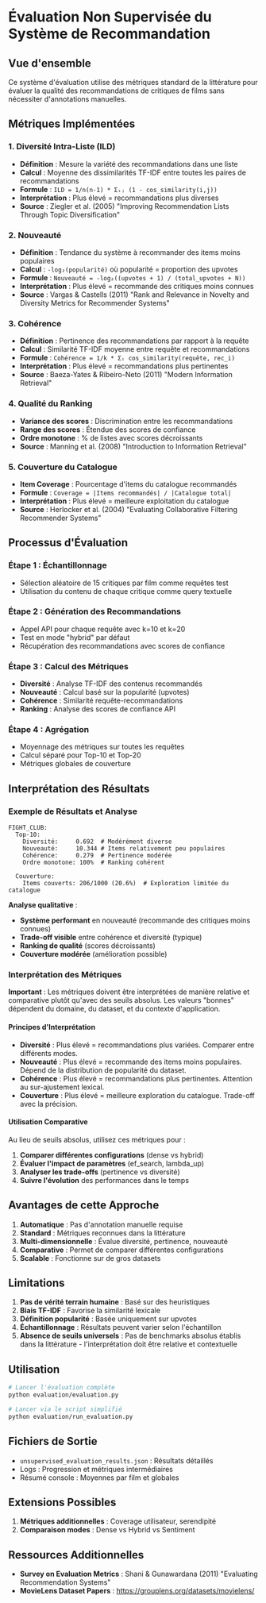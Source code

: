 # Évaluation Non Supervisée du Système de Recommandation

## Vue d'ensemble

Ce système d'évaluation utilise des métriques standard de la littérature pour évaluer la qualité des recommandations de critiques de films sans nécessiter d'annotations manuelles.

## Métriques Implémentées

### 1. Diversité Intra-Liste (ILD)
- **Définition** : Mesure la variété des recommandations dans une liste
- **Calcul** : Moyenne des dissimilarités TF-IDF entre toutes les paires de recommandations
- **Formule** : `ILD = 1/n(n-1) * Σᵢⱼ (1 - cos_similarity(i,j))`
- **Interprétation** : Plus élevé = recommandations plus diverses
- **Source** : Ziegler et al. (2005) "Improving Recommendation Lists Through Topic Diversification"

### 2. Nouveauté
- **Définition** : Tendance du système à recommander des items moins populaires
- **Calcul** : `-log₂(popularité)` où popularité = proportion des upvotes
- **Formule** : `Nouveauté = -log₂((upvotes + 1) / (total_upvotes + N))`
- **Interprétation** : Plus élevé = recommande des critiques moins connues
- **Source** : Vargas & Castells (2011) "Rank and Relevance in Novelty and Diversity Metrics for Recommender Systems"

### 3. Cohérence
- **Définition** : Pertinence des recommandations par rapport à la requête
- **Calcul** : Similarité TF-IDF moyenne entre requête et recommandations
- **Formule** : `Cohérence = 1/k * Σᵢ cos_similarity(requête, rec_i)`
- **Interprétation** : Plus élevé = recommandations plus pertinentes
- **Source** : Baeza-Yates & Ribeiro-Neto (2011) "Modern Information Retrieval"

### 4. Qualité du Ranking
- **Variance des scores** : Discrimination entre les recommandations
- **Range des scores** : Étendue des scores de confiance
- **Ordre monotone** : % de listes avec scores décroissants
- **Source** : Manning et al. (2008) "Introduction to Information Retrieval"

### 5. Couverture du Catalogue
- **Item Coverage** : Pourcentage d'items du catalogue recommandés
- **Formule** : `Coverage = |Items recommandés| / |Catalogue total|`
- **Interprétation** : Plus élevé = meilleure exploitation du catalogue
- **Source** : Herlocker et al. (2004) "Evaluating Collaborative Filtering Recommender Systems"

## Processus d'Évaluation

### Étape 1 : Échantillonnage
- Sélection aléatoire de 15 critiques par film comme requêtes test
- Utilisation du contenu de chaque critique comme query textuelle

### Étape 2 : Génération des Recommandations
- Appel API pour chaque requête avec k=10 et k=20
- Test en mode "hybrid" par défaut
- Récupération des recommandations avec scores de confiance

### Étape 3 : Calcul des Métriques
- **Diversité** : Analyse TF-IDF des contenus recommandés
- **Nouveauté** : Calcul basé sur la popularité (upvotes)
- **Cohérence** : Similarité requête-recommandations
- **Ranking** : Analyse des scores de confiance API

### Étape 4 : Agrégation
- Moyennage des métriques sur toutes les requêtes
- Calcul séparé pour Top-10 et Top-20
- Métriques globales de couverture

## Interprétation des Résultats

### Exemple de Résultats et Analyse
```
FIGHT_CLUB:
  Top-10:
    Diversité:     0.692  # Modérément diverse
    Nouveauté:     10.344 # Items relativement peu populaires
    Cohérence:     0.279  # Pertinence modérée  
    Ordre monotone: 100%  # Ranking cohérent
  
  Couverture:
    Items couverts: 206/1000 (20.6%)  # Exploration limitée du catalogue
```

**Analyse qualitative** :
- **Système performant** en nouveauté (recommande des critiques moins connues)
- **Trade-off visible** entre cohérence et diversité (typique)  
- **Ranking de qualité** (scores décroissants)
- **Couverture modérée** (amélioration possible)

### Interprétation des Métriques

**Important** : Les métriques doivent être interprétées de manière relative et comparative plutôt qu'avec des seuils absolus. Les valeurs "bonnes" dépendent du domaine, du dataset, et du contexte d'application.

#### Principes d'Interprétation
- **Diversité** : Plus élevé = recommandations plus variées. Comparer entre différents modes.
- **Nouveauté** : Plus élevé = recommande des items moins populaires. Dépend de la distribution de popularité du dataset.
- **Cohérence** : Plus élevé = recommandations plus pertinentes. Attention au sur-ajustement lexical.
- **Couverture** : Plus élevé = meilleure exploration du catalogue. Trade-off avec la précision.

#### Utilisation Comparative
Au lieu de seuils absolus, utilisez ces métriques pour :
1. **Comparer différentes configurations** (dense vs hybrid)
2. **Évaluer l'impact de paramètres** (ef_search, lambda_up)
3. **Analyser les trade-offs** (pertinence vs diversité)
4. **Suivre l'évolution** des performances dans le temps


## Avantages de cette Approche

1. **Automatique** : Pas d'annotation manuelle requise
2. **Standard** : Métriques reconnues dans la littérature
3. **Multi-dimensionnelle** : Évalue diversité, pertinence, nouveauté
4. **Comparative** : Permet de comparer différentes configurations
5. **Scalable** : Fonctionne sur de gros datasets

## Limitations

1. **Pas de vérité terrain humaine** : Basé sur des heuristiques
2. **Biais TF-IDF** : Favorise la similarité lexicale
3. **Définition popularité** : Basée uniquement sur upvotes
4. **Échantillonnage** : Résultats peuvent varier selon l'échantillon
5. **Absence de seuils universels** : Pas de benchmarks absolus établis dans la littérature - l'interprétation doit être relative et contextuelle

## Utilisation

```bash
# Lancer l'évaluation complète
python evaluation/evaluation.py

# Lancer via le script simplifié  
python evaluation/run_evaluation.py
```

## Fichiers de Sortie

- `unsupervised_evaluation_results.json` : Résultats détaillés
- Logs : Progression et métriques intermédiaires
- Résumé console : Moyennes par film et globales

## Extensions Possibles

1. **Métriques additionnelles** : Coverage utilisateur, serendipité
2. **Comparaison modes** : Dense vs Hybrid vs Sentiment

## Ressources Additionnelles

- **Survey on Evaluation Metrics** : Shani & Gunawardana (2011) "Evaluating Recommendation Systems"
- **MovieLens Dataset Papers** : https://grouplens.org/datasets/movielens/